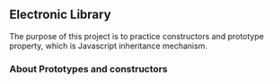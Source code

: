 ## Electronic Library

The purpose of this project is to practice constructors and prototype property, which is Javascript inheritance mechanism.

### About Prototypes and constructors

